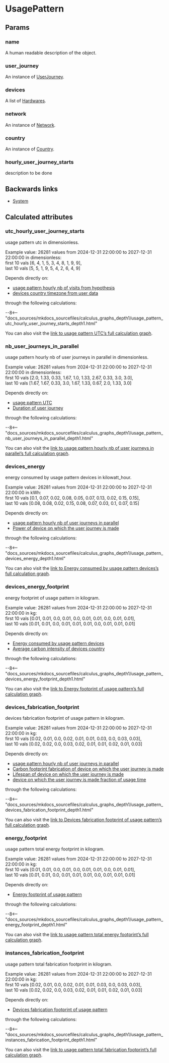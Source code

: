 # UsagePattern

## Params

### name
A human readable description of the object.

### user_journey
An instance of [UserJourney](UserJourney.md).

### devices
A list of [Hardwares](Hardware.md).

### network
An instance of [Network](Network.md).

### country
An instance of [Country](Country.md).

### hourly_user_journey_starts
description to be done


## Backwards links

- [System](System.md)


## Calculated attributes

### utc_hourly_user_journey_starts  
usage pattern utc in dimensionless.  
  
Example value: 26281 values from 2024-12-31 22:00:00 to 2027-12-31 22:00:00 in dimensionless:  
    first 10 vals [6, 4, 1, 5, 3, 4, 8, 1, 9, 9],  
    last 10 vals [5, 5, 1, 9, 5, 4, 2, 6, 4, 9]  
  
Depends directly on:  
  
- [usage pattern hourly nb of visits from hypothesis](UsagePattern.md#hourly_user_journey_starts)
- [devices country timezone from user data](Country.md#timezone)  

through the following calculations:  

--8<-- "docs_sources/mkdocs_sourcefiles/calculus_graphs_depth1/usage_pattern_utc_hourly_user_journey_starts_depth1.html"
  
You can also visit the <a href='../calculus_graphs/usage_pattern_utc_hourly_user_journey_starts.html' target='_blank'>link to usage pattern UTC’s full calculation graph</a>.

### nb_user_journeys_in_parallel  
usage pattern hourly nb of user journeys in parallel in dimensionless.  
  
Example value: 26281 values from 2024-12-31 22:00:00 to 2027-12-31 22:00:00 in dimensionless:  
    first 10 vals [2.0, 1.33, 0.33, 1.67, 1.0, 1.33, 2.67, 0.33, 3.0, 3.0],  
    last 10 vals [1.67, 1.67, 0.33, 3.0, 1.67, 1.33, 0.67, 2.0, 1.33, 3.0]  
  
Depends directly on:  
  
- [usage pattern UTC](UsagePattern.md#utc_hourly_user_journey_starts)
- [Duration of user journey](UserJourney.md#duration)  

through the following calculations:  

--8<-- "docs_sources/mkdocs_sourcefiles/calculus_graphs_depth1/usage_pattern_nb_user_journeys_in_parallel_depth1.html"
  
You can also visit the <a href='../calculus_graphs/usage_pattern_nb_user_journeys_in_parallel.html' target='_blank'>link to usage pattern hourly nb of user journeys in parallel’s full calculation graph</a>.

### devices_energy  
energy consumed by usage pattern devices in kilowatt_hour.  
  
Example value: 26281 values from 2024-12-31 22:00:00 to 2027-12-31 22:00:00 in kWh:  
    first 10 vals [0.1, 0.07, 0.02, 0.08, 0.05, 0.07, 0.13, 0.02, 0.15, 0.15],  
    last 10 vals [0.08, 0.08, 0.02, 0.15, 0.08, 0.07, 0.03, 0.1, 0.07, 0.15]  
  
Depends directly on:  
  
- [usage pattern hourly nb of user journeys in parallel](UsagePattern.md#nb_user_journeys_in_parallel)
- [Power of device on which the user journey is made](Hardware.md#power)  

through the following calculations:  

--8<-- "docs_sources/mkdocs_sourcefiles/calculus_graphs_depth1/usage_pattern_devices_energy_depth1.html"
  
You can also visit the <a href='../calculus_graphs/usage_pattern_devices_energy.html' target='_blank'>link to Energy consumed by usage pattern devices’s full calculation graph</a>.

### devices_energy_footprint  
energy footprint of usage pattern in kilogram.  
  
Example value: 26281 values from 2024-12-31 22:00:00 to 2027-12-31 22:00:00 in kg:  
    first 10 vals [0.01, 0.01, 0.0, 0.01, 0.0, 0.01, 0.01, 0.0, 0.01, 0.01],  
    last 10 vals [0.01, 0.01, 0.0, 0.01, 0.01, 0.01, 0.0, 0.01, 0.01, 0.01]  
  
Depends directly on:  
  
- [Energy consumed by usage pattern devices](UsagePattern.md#devices_energy)
- [Average carbon intensity of devices country](Country.md#average_carbon_intensity)  

through the following calculations:  

--8<-- "docs_sources/mkdocs_sourcefiles/calculus_graphs_depth1/usage_pattern_devices_energy_footprint_depth1.html"
  
You can also visit the <a href='../calculus_graphs/usage_pattern_devices_energy_footprint.html' target='_blank'>link to Energy footprint of usage pattern’s full calculation graph</a>.

### devices_fabrication_footprint  
devices fabrication footprint of usage pattern in kilogram.  
  
Example value: 26281 values from 2024-12-31 22:00:00 to 2027-12-31 22:00:00 in kg:  
    first 10 vals [0.02, 0.01, 0.0, 0.02, 0.01, 0.01, 0.03, 0.0, 0.03, 0.03],  
    last 10 vals [0.02, 0.02, 0.0, 0.03, 0.02, 0.01, 0.01, 0.02, 0.01, 0.03]  
  
Depends directly on:  
  
- [usage pattern hourly nb of user journeys in parallel](UsagePattern.md#nb_user_journeys_in_parallel)
- [Carbon footprint fabrication of device on which the user journey is made](Hardware.md#carbon_footprint_fabrication)
- [Lifespan of device on which the user journey is made](Hardware.md#lifespan)
- [device on which the user journey is made fraction of usage time](Hardware.md#fraction_of_usage_time)  

through the following calculations:  

--8<-- "docs_sources/mkdocs_sourcefiles/calculus_graphs_depth1/usage_pattern_devices_fabrication_footprint_depth1.html"
  
You can also visit the <a href='../calculus_graphs/usage_pattern_devices_fabrication_footprint.html' target='_blank'>link to Devices fabrication footprint of usage pattern’s full calculation graph</a>.

### energy_footprint  
usage pattern total energy footprint in kilogram.  
  
Example value: 26281 values from 2024-12-31 22:00:00 to 2027-12-31 22:00:00 in kg:  
    first 10 vals [0.01, 0.01, 0.0, 0.01, 0.0, 0.01, 0.01, 0.0, 0.01, 0.01],  
    last 10 vals [0.01, 0.01, 0.0, 0.01, 0.01, 0.01, 0.0, 0.01, 0.01, 0.01]  
  
Depends directly on:  
  
- [Energy footprint of usage pattern](UsagePattern.md#devices_energy_footprint)  

through the following calculations:  

--8<-- "docs_sources/mkdocs_sourcefiles/calculus_graphs_depth1/usage_pattern_energy_footprint_depth1.html"
  
You can also visit the <a href='../calculus_graphs/usage_pattern_energy_footprint.html' target='_blank'>link to usage pattern total energy footprint’s full calculation graph</a>.

### instances_fabrication_footprint  
usage pattern total fabrication footprint in kilogram.  
  
Example value: 26281 values from 2024-12-31 22:00:00 to 2027-12-31 22:00:00 in kg:  
    first 10 vals [0.02, 0.01, 0.0, 0.02, 0.01, 0.01, 0.03, 0.0, 0.03, 0.03],  
    last 10 vals [0.02, 0.02, 0.0, 0.03, 0.02, 0.01, 0.01, 0.02, 0.01, 0.03]  
  
Depends directly on:  
  
- [Devices fabrication footprint of usage pattern](UsagePattern.md#devices_fabrication_footprint)  

through the following calculations:  

--8<-- "docs_sources/mkdocs_sourcefiles/calculus_graphs_depth1/usage_pattern_instances_fabrication_footprint_depth1.html"
  
You can also visit the <a href='../calculus_graphs/usage_pattern_instances_fabrication_footprint.html' target='_blank'>link to usage pattern total fabrication footprint’s full calculation graph</a>.
